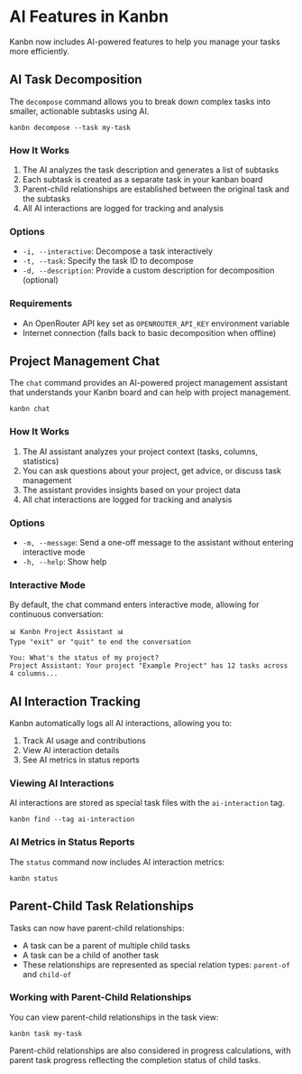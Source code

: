 # AI Features in Kanbn

Kanbn now includes AI-powered features to help you manage your tasks more efficiently.

## AI Task Decomposition

The `decompose` command allows you to break down complex tasks into smaller, actionable subtasks using AI.

```
kanbn decompose --task my-task
```

### How It Works

1. The AI analyzes the task description and generates a list of subtasks
2. Each subtask is created as a separate task in your kanban board
3. Parent-child relationships are established between the original task and the subtasks
4. All AI interactions are logged for tracking and analysis

### Options

- `-i, --interactive`: Decompose a task interactively
- `-t, --task`: Specify the task ID to decompose
- `-d, --description`: Provide a custom description for decomposition (optional)

### Requirements

- An OpenRouter API key set as `OPENROUTER_API_KEY` environment variable
- Internet connection (falls back to basic decomposition when offline)

## Project Management Chat

The `chat` command provides an AI-powered project management assistant that understands your Kanbn board and can help with project management.

```
kanbn chat
```

### How It Works

1. The AI assistant analyzes your project context (tasks, columns, statistics)
2. You can ask questions about your project, get advice, or discuss task management
3. The assistant provides insights based on your project data
4. All chat interactions are logged for tracking and analysis

### Options

- `-m, --message`: Send a one-off message to the assistant without entering interactive mode
- `-h, --help`: Show help

### Interactive Mode

By default, the chat command enters interactive mode, allowing for continuous conversation:

```
📊 Kanbn Project Assistant 📊
Type "exit" or "quit" to end the conversation

You: What's the status of my project?
Project Assistant: Your project "Example Project" has 12 tasks across 4 columns...
```

## AI Interaction Tracking

Kanbn automatically logs all AI interactions, allowing you to:

1. Track AI usage and contributions
2. View AI interaction details
3. See AI metrics in status reports

### Viewing AI Interactions

AI interactions are stored as special task files with the `ai-interaction` tag.

```
kanbn find --tag ai-interaction
```

### AI Metrics in Status Reports

The `status` command now includes AI interaction metrics:

```
kanbn status
```

## Parent-Child Task Relationships

Tasks can now have parent-child relationships:

- A task can be a parent of multiple child tasks
- A task can be a child of another task
- These relationships are represented as special relation types: `parent-of` and `child-of`

### Working with Parent-Child Relationships

You can view parent-child relationships in the task view:

```
kanbn task my-task
```

Parent-child relationships are also considered in progress calculations, with parent task progress reflecting the completion status of child tasks.
